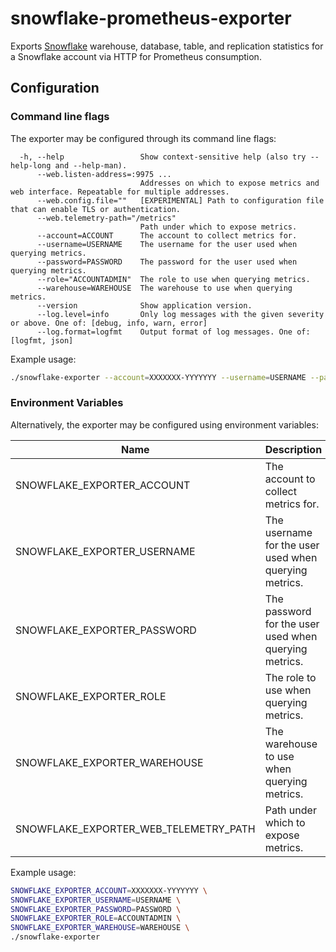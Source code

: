 # snowflake-prometheus-exporter
Exports [Snowflake](www.snowflake.com) warehouse, database, table, and replication statistics for a Snowflake account via HTTP for Prometheus consumption.


## Configuration
### Command line flags
The exporter may be configured through its command line flags:
```
  -h, --help                 Show context-sensitive help (also try --help-long and --help-man).
      --web.listen-address=:9975 ...  
                             Addresses on which to expose metrics and web interface. Repeatable for multiple addresses.
      --web.config.file=""   [EXPERIMENTAL] Path to configuration file that can enable TLS or authentication.
      --web.telemetry-path="/metrics"  
                             Path under which to expose metrics.
      --account=ACCOUNT      The account to collect metrics for.
      --username=USERNAME    The username for the user used when querying metrics.
      --password=PASSWORD    The password for the user used when querying metrics.
      --role="ACCOUNTADMIN"  The role to use when querying metrics.
      --warehouse=WAREHOUSE  The warehouse to use when querying metrics.
      --version              Show application version.
      --log.level=info       Only log messages with the given severity or above. One of: [debug, info, warn, error]
      --log.format=logfmt    Output format of log messages. One of: [logfmt, json]
```

Example usage: 
```sh
./snowflake-exporter --account=XXXXXXX-YYYYYYY --username=USERNAME --password=PASSWORD --warehouse=WAREHOUSE --role=ACCOUNTADMIN
```

### Environment Variables
Alternatively, the exporter may be configured using environment variables:

| Name                                  | Description                                           |
|---------------------------------------|-------------------------------------------------------|
| SNOWFLAKE_EXPORTER_ACCOUNT            | The account to collect metrics for.                   |
| SNOWFLAKE_EXPORTER_USERNAME           | The username for the user used when querying metrics. |
| SNOWFLAKE_EXPORTER_PASSWORD           | The password for the user used when querying metrics. |
| SNOWFLAKE_EXPORTER_ROLE               | The role to use when querying metrics.                |
| SNOWFLAKE_EXPORTER_WAREHOUSE          | The warehouse to use when querying metrics.           |
| SNOWFLAKE_EXPORTER_WEB_TELEMETRY_PATH | Path under which to expose metrics.                   |

Example usage:
```sh
SNOWFLAKE_EXPORTER_ACCOUNT=XXXXXXX-YYYYYYY \
SNOWFLAKE_EXPORTER_USERNAME=USERNAME \
SNOWFLAKE_EXPORTER_PASSWORD=PASSWORD \
SNOWFLAKE_EXPORTER_ROLE=ACCOUNTADMIN \
SNOWFLAKE_EXPORTER_WAREHOUSE=WAREHOUSE \
./snowflake-exporter
```

